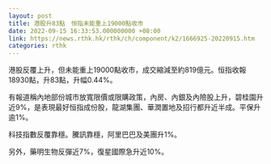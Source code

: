 ```yaml
---
layout: post
title: 港股升83點　恒指未能重上19000點收市
date: 2022-09-15 16:33:53.000000000 +08:00
link: https://news.rthk.hk/rthk/ch/component/k2/1666925-20220915.htm
categories: rthk
---
```


港股反覆上升，但未能重上19000點收市，成交縮減至約819億元。恒指收報18930點，升83點，升幅0.44%。

有報道稱內地部份城市放寬限價或限購政策，內房、內銀及內險股上升，碧桂園升近9%，是表現最好恒指成份股，龍湖集團、華潤置地及招行都升近半成。平保升逾1%。

科技指數反覆靠穩。騰訊靠穩，阿里巴巴及美團升1%。

另外，藥明生物反彈近7%，復星國際急升近10%。
